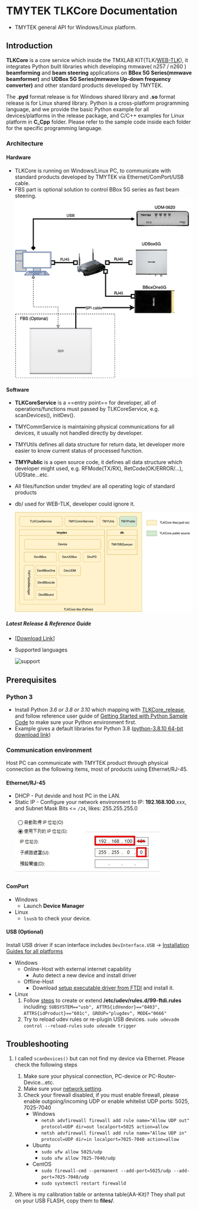 # TMYTEK TLKCore Documentation

* TMYTEK general API for Windows/Linux platform.

## Introduction

**TLKCore** is a core service which inside the TMXLAB KIT(TLK/[WEB-TLK](https://web-tlk.tmytek.com/)), it integrates Python built libraries which developing mmwave( n257 / n260 ) **beamforming** and **beam steering** applications on **BBox 5G Series(mmwave beamformer)** and **UDBox 5G Series(mmwave Up-down frequency converter)** and other standard products developed by TMYTEK.

The **.pyd** format release is for Windows shared library and **.so** format release is for Linux shared library. Python is a cross-platform programming language, and we provide the basic Python example for all devices/platforms in the release package, and C/C++ examples for Linux platform in **C_Cpp** folder. Please refer to the sample code inside each folder for the specific programming language.

### Architecture

#### Hardware

* TLKCore is running on Windows/Linux PC, to communicate with standard products developed by TMYTEK via Ethernet/ComPort/USB cable.
* FBS part is optional solution to control BBox 5G series as fast beam steering.
  ![block](/images/TLKCore_block.png)

#### Software

* **TLKCoreService** is a ==entry point== for developer, all of operations/functions must passed by TLKCoreService, e.g. scanDevices(), initDev().
* TMYCommService is maintaining physical communications for all devices, it usually not handled directly by developer.
* TMYUtils defines all data structure for return data, let developer more easier to know current status of processed function.
* **TMYPublic** is a open source code, it defines all data structure which developer might used, e.g. RFMode(TX/RX), RetCode(OK/ERROR/...), UDState...etc.
* All files/function under tmydev/ are all operating logic of standard products
* db/ used for WEB-TLK, developer could ignore it.

  ![architecture](/images/TLKCore_architecture.png)

##### Latest Release & Reference Guide

* [[Download Link](/release)]

* Supported languages

  ![support](/images/support_languages.png)

## Prerequisites

### Python 3

* Install Python *3.6 or 3.8 or 3.10* which mapping with [TLKCore_release](/release), and follow reference user guide of [Getting Started with Python Sample Code](/examples/Python/README.md) to make sure your Python environment first.
* Example gives a default libraries for Python 3.8 ([python-3.8.10 64-bit download link](https://www.python.org/downloads/release/python-3810))

### Communication environment

Host PC can communicate with TMYTEK product through physical connection as the following items, most of products using Ethernet/RJ-45.

#### Ethernet/RJ-45

* DHCP - Put devide and host PC in the LAN.
* Static IP - Configure your network environment to IP: **192.168.100**.xxx, and Subnet Mask Bits <= `/24`, likes: 255.255.255.0
![network](/images/Network.png)

#### ComPort

* Windows
  * Launch **Device Manager**
* Linux
  * `lsusb` to check your device.

#### USB (Optional)

Install USB driver if scan interface includes `DevInterface.USB` -> [Installation Guides for all platforms](https://ftdichip.com/document/installation-guides/)

* Windows
  * Online-Host with external internet capability
    * Auto detect a new device and install driver
  * Offline-Host
    * Download [setup executable driver from FTDI](https://ftdichip.com/drivers/d2xx-drivers/) and install it.
* Linux
  1. Follow [steps](https://gitlab.com/msrelectronics/python-ft4222/-/tree/master#accessrights) to create or extend **/etc/udev/rules.d/99-ftdi.rules** including:
    `SUBSYSTEM=="usb", ATTRS{idVendor}=="0403", ATTRS{idProduct}=="601c", GROUP="plugdev", MODE="0666"`
  2. Try to reload udev rules or re-plugin USB devices.
    `sudo udevadm control --reload-rules`
    `sudo udevadm trigger`

## Troubleshooting

1. I called `scanDevices()` but can not find my device via Ethernet.
  Please check the following steps
   1. Make sure your physical connection, PC-device or PC-Router-Device...etc.
   2. Make sure your [network setting](#communication-environment).
   3. Check your firewall disabled, if you must enable firewall, please enable outgoing/incoming UDP or enable whitelist UDP ports: 5025, 7025-7040
      * Windows
        * `netsh advfirewall firewall add rule name="Allow UDP out" protocol=UDP dir=out localport=5025 action=allow`
        * `netsh advfirewall firewall add rule name="Allow UDP in" protocol=UDP dir=in localport=7025-7040 action=allow`
      * Ubuntu
        * `sudo ufw allow 5025/udp`
        * `sudo ufw allow 7025-7040/udp`
      * CentOS
        * `sudo firewall-cmd --permanent --add-port=5025/udp --add-port=7025-7040/udp`
        * `sudo systemctl restart firewalld`

2. Where is my calibration table or antenna table(AA-Kit)?
  They shall put on your USB FLASH, copy them to **files/**.
